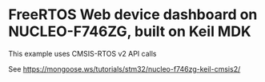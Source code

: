 # FreeRTOS Web device dashboard on NUCLEO-F746ZG, built on Keil MDK

This example uses CMSIS-RTOS v2 API calls

See https://mongoose.ws/tutorials/stm32/nucleo-f746zg-keil-cmsis2/
